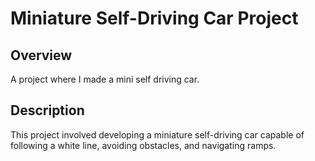 # Miniature Self-Driving Car Project

## Overview
A project where I made a mini self driving car.

## Description
This project involved developing a miniature self-driving car capable of following a white line, avoiding obstacles, and navigating ramps. 
